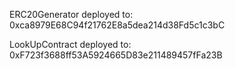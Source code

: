 ERC20Generator deployed to: 0xca8979E68C94f21762E8a5dea214d38Fd5c1c3bC

LookUpContract deployed to: 0xF723f3688ff53A5924665D83e211489457fFa23B